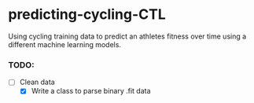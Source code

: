 # predicting-cycling-CTL
Using cycling training data to predict an athletes fitness over time using a different machine learning models.

### TODO:

- [ ] Clean data
   - [x] Write a class to parse binary .fit data
